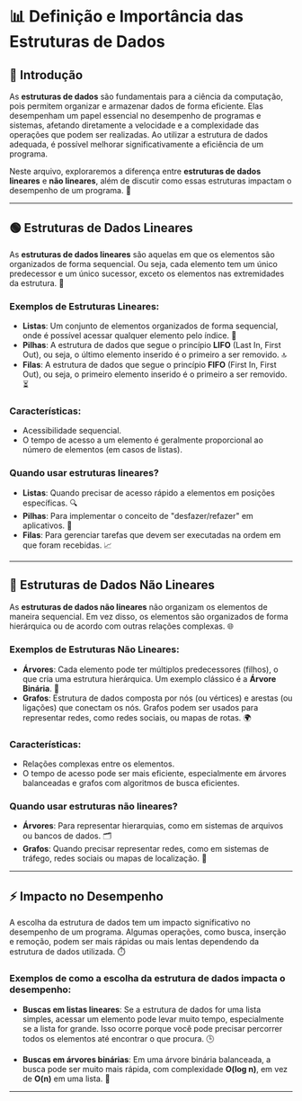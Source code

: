 # 📊 Definição e Importância das Estruturas de Dados

## 📝 Introdução

As **estruturas de dados** são fundamentais para a ciência da computação, pois permitem organizar e armazenar dados de forma eficiente. Elas desempenham um papel essencial no desempenho de programas e sistemas, afetando diretamente a velocidade e a complexidade das operações que podem ser realizadas. Ao utilizar a estrutura de dados adequada, é possível melhorar significativamente a eficiência de um programa.

Neste arquivo, exploraremos a diferença entre **estruturas de dados lineares** e **não lineares**, além de discutir como essas estruturas impactam o desempenho de um programa. 🚀

---

## 🟢 Estruturas de Dados Lineares

As **estruturas de dados lineares** são aquelas em que os elementos são organizados de forma sequencial. Ou seja, cada elemento tem um único predecessor e um único sucessor, exceto os elementos nas extremidades da estrutura. 🔄

### Exemplos de Estruturas Lineares:
- **Listas**: Um conjunto de elementos organizados de forma sequencial, onde é possível acessar qualquer elemento pelo índice. 📝
- **Pilhas**: A estrutura de dados que segue o princípio **LIFO** (Last In, First Out), ou seja, o último elemento inserido é o primeiro a ser removido. 🔝
- **Filas**: A estrutura de dados que segue o princípio **FIFO** (First In, First Out), ou seja, o primeiro elemento inserido é o primeiro a ser removido. ⏳

### Características:
- Acessibilidade sequencial.
- O tempo de acesso a um elemento é geralmente proporcional ao número de elementos (em casos de listas).

### Quando usar estruturas lineares?
- **Listas**: Quando precisar de acesso rápido a elementos em posições específicas. 🔍
- **Pilhas**: Para implementar o conceito de "desfazer/refazer" em aplicativos. 🔄
- **Filas**: Para gerenciar tarefas que devem ser executadas na ordem em que foram recebidas. 📈

---

## 🔴 Estruturas de Dados Não Lineares

As **estruturas de dados não lineares** não organizam os elementos de maneira sequencial. Em vez disso, os elementos são organizados de forma hierárquica ou de acordo com outras relações complexas. 🌐

### Exemplos de Estruturas Não Lineares:
- **Árvores**: Cada elemento pode ter múltiplos predecessores (filhos), o que cria uma estrutura hierárquica. Um exemplo clássico é a **Árvore Binária**. 🌳
- **Grafos**: Estrutura de dados composta por nós (ou vértices) e arestas (ou ligações) que conectam os nós. Grafos podem ser usados para representar redes, como redes sociais, ou mapas de rotas. 🌍

### Características:
- Relações complexas entre os elementos.
- O tempo de acesso pode ser mais eficiente, especialmente em árvores balanceadas e grafos com algoritmos de busca eficientes.

### Quando usar estruturas não lineares?
- **Árvores**: Para representar hierarquias, como em sistemas de arquivos ou bancos de dados. 🗂️
- **Grafos**: Quando precisar representar redes, como em sistemas de tráfego, redes sociais ou mapas de localização. 📍

---

## ⚡ Impacto no Desempenho

A escolha da estrutura de dados tem um impacto significativo no desempenho de um programa. Algumas operações, como busca, inserção e remoção, podem ser mais rápidas ou mais lentas dependendo da estrutura de dados utilizada. ⏱️

### Exemplos de como a escolha da estrutura de dados impacta o desempenho:
- **Buscas em listas lineares**: Se a estrutura de dados for uma lista simples, acessar um elemento pode levar muito tempo, especialmente se a lista for grande. Isso ocorre porque você pode precisar percorrer todos os elementos até encontrar o que procura. 🕒
  
- **Buscas em árvores binárias**: Em uma árvore binária balanceada, a busca pode ser muito mais rápida, com complexidade **O(log n)**, em vez de **O(n)** em uma lista. 🔎

---


